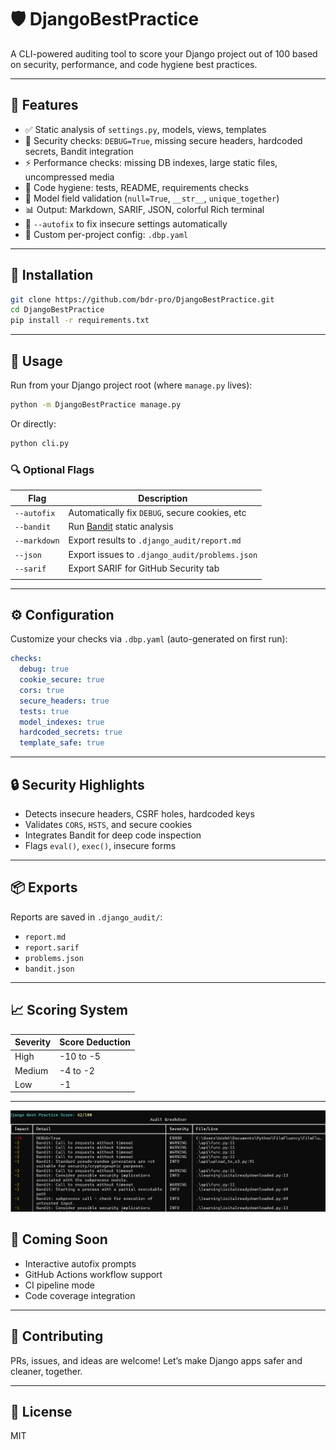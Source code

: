 # 🛡️ DjangoBestPractice

A CLI-powered auditing tool to score your Django project out of 100 based on security, performance, and code hygiene best practices.

---

## 🚀 Features

- ✅ Static analysis of `settings.py`, models, views, templates
- 🔐 Security checks: `DEBUG=True`, missing secure headers, hardcoded secrets, Bandit integration
- ⚡ Performance checks: missing DB indexes, large static files, uncompressed media
- 🧼 Code hygiene: tests, README, requirements checks
- 🧪 Model field validation (`null=True`, `__str__`, `unique_together`)
- 📊 Output: Markdown, SARIF, JSON, colorful Rich terminal
- 🔧 `--autofix` to fix insecure settings automatically
- 📁 Custom per-project config: `.dbp.yaml`

---

## 🧰 Installation

```bash
git clone https://github.com/bdr-pro/DjangoBestPractice.git
cd DjangoBestPractice
pip install -r requirements.txt
````

---

## 🧪 Usage

Run from your Django project root (where `manage.py` lives):

```bash
python -m DjangoBestPractice manage.py
```

Or directly:

```bash
python cli.py
```

### 🔍 Optional Flags

| Flag         | Description                                                   |
| ------------ | ------------------------------------------------------------- |
| `--autofix`  | Automatically fix `DEBUG`, secure cookies, etc                |
| `--bandit`   | Run [Bandit](https://github.com/PyCQA/bandit) static analysis |
| `--markdown` | Export results to `.django_audit/report.md`                   |
| `--json`     | Export issues to `.django_audit/problems.json`                |
| `--sarif`    | Export SARIF for GitHub Security tab                          |
           |

---

## ⚙️ Configuration

Customize your checks via `.dbp.yaml` (auto-generated on first run):

```yaml
checks:
  debug: true
  cookie_secure: true
  cors: true
  secure_headers: true
  tests: true
  model_indexes: true
  hardcoded_secrets: true
  template_safe: true
```

---

## 🔒 Security Highlights

- Detects insecure headers, CSRF holes, hardcoded keys
- Validates `CORS`, `HSTS`, and secure cookies
- Integrates Bandit for deep code inspection
- Flags `eval()`, `exec()`, insecure forms

---

## 📦 Exports

Reports are saved in `.django_audit/`:

- `report.md`
- `report.sarif`
- `problems.json`
- `bandit.json`

---

## 📈 Scoring System

| Severity | Score Deduction |
| -------- | --------------- |
| High     | -10 to -5       |
| Medium   | -4 to -2        |
| Low      | -1              |

---
![alt text](image.png)

## 🧠 Coming Soon

- Interactive autofix prompts
- GitHub Actions workflow support
- CI pipeline mode
- Code coverage integration

---

## 🤝 Contributing

PRs, issues, and ideas are welcome! Let’s make Django apps safer and cleaner, together.

---

## 🐍 License

MIT
